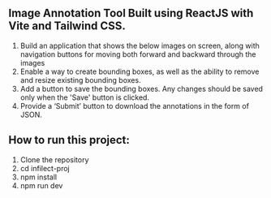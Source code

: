 ## Image Annotation Tool Built using ReactJS with Vite and Tailwind CSS.

1. Build an application that shows the below images on screen, along with navigation
buttons for moving both forward and backward through the images
2. Enable a way to create bounding boxes, as well as the ability to remove and resize
existing bounding boxes.
3. Add a button to save the bounding boxes. Any changes should be saved only when the
'Save' button is clicked.
4. Provide a ‘Submit’ button to download the annotations in the form of JSON.

## How to run this project:

1. Clone the repository
2. cd infilect-proj
3. npm install
4. npm run dev


